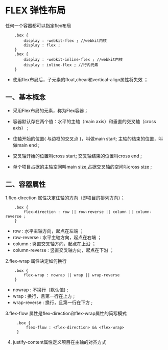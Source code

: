 # FLEX 弹性布局

任何一个容器都可以指定flex布局
```text
    .box {
        display : -webkit-flex ; //webkit内核
        display : flex ;
    }
    .box {
        display : -webkit-inline-flex ; //webkit内核
        display : inline-flex ; //行内元素
    }
```

* 使用flex布局后，子元素的float,chear和vertical-align属性将失效 ；

## 一、基本概念

* 采用Flex布局的元素，称为Flex容器；

* 容器默认存在两个值：水平的主轴（main axis）和垂直的交叉轴（cross axis） ;

* 住轴开始的位置( 与边框的交叉点 )，叫做main start; 主轴的结束的位置，叫做main end ;

* 交叉轴开始的位置叫cross start; 交叉轴结束的位置叫cross end ;

* 单个项目占据的主轴空间叫main size,占据交叉轴的空间叫cross size ;


## 二、容器属性

1.flex-direction 属性决定住轴的方向（即项目的排列方向）；

```text
    .box {
        flex-direction : row || row-reverse || column || column-reverse ;
    }
```
* row : 水平主轴方向，起点在左端 ；
* row-reverse : 水平主轴方向，起点在右端 ；
* column : 竖直交叉轴方向，起点在上沿 ；
* column-reverse : 竖直交叉轴方向，起点在下沿 ；

2.flex-wrap 属性决定如何换行 

```text
    .box {
        flex-wrap : nowrap || wrap || wrap-reverse
    }
```

* nowrap : 不换行（默认值) ;
* wrap : 换行，且第一行在上方 ;
* wrap-reverse : 换行，且第一行在下方 ;

3.flex-flow 属性是flex-direction和flex-wrap属性的简写模式

```text
     .box {
         flex-flow : <flex-direction> && <flex-wrap>
     }
```

4. justify-content属性定义项目在主轴的对齐方式



